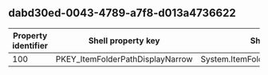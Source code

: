 ## dabd30ed-0043-4789-a7f8-d013a4736622

Property identifier | Shell property key | Shell name | Alias
--- | --- | --- | ---
100 | PKEY_ItemFolderPathDisplayNarrow | System.ItemFolderPathDisplayNarrow | 

